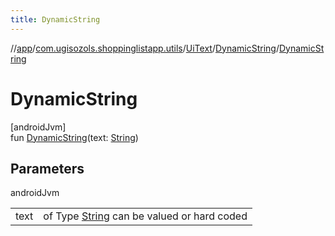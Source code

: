 ```yaml
---
title: DynamicString
---
```

//[app](../../../../index.html)/[com.ugisozols.shoppinglistapp.utils](../../index.html)/[UiText](../index.html)/[DynamicString](index.html)/[DynamicString](-dynamic-string.html)



# DynamicString



[androidJvm]\
fun [DynamicString](-dynamic-string.html)(text: [String](https://kotlinlang.org/api/latest/jvm/stdlib/kotlin/-string/index.html))



## Parameters


androidJvm

| | |
|---|---|
| text | of Type [String](https://kotlinlang.org/api/latest/jvm/stdlib/kotlin/-string/index.html) can be valued or hard coded |




